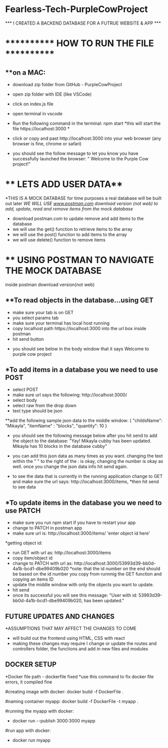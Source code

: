 # Fearless-Tech-PurpleCowProject

*** I CREATED A BACKEND DATABASE FOR A FUTRUE WEBSITE & APP ***


# ********** HOW TO RUN THE FILE **********
 ## **on a MAC: 
- download zip folder from GitHub - PurpleCowProject 
- open zip folder with IDE (like VSCode) 
- click on index.js file 
- open terminal in vscode
- Run the following command in the terminal: npm start 
*this will start the file https://localhost:3000 *

- click or copy and past http://localhost:3000 into your web browser (any browser is fine, chrome or safari) 
- you should see the follow message to let you know you have successfully launched the browser: " Welcome to the Purple Cow project!" 


# ** LETS ADD USER DATA**
*THIS IS A MOCK DATABASE for time purposes a real database will be built out later 
*WE WILL USE www.postman.com download version (not web) to add, update, read and remove items from the mock database*

- download postman.com to update remove and add items to the database 
- we will use the get() function to retrieve items to the array 
- we will use the post() function to add items to the array 
- we will use delete() function to remove items 

# ** USING POSTMAN TO NAVIGATE THE MOCK DATABASE 
inside postman download version(not web) 

## **To read objects in the database...using GET
- make sure your tab is on GET 
- you select params tab 
- make sure your terminal has local host running 
- copy localhost path https://localhost:3000  into the url box inside postman
- hit send button

* you should see below in the body window that it says Welcome to purple cow project 

## *To add items in a database you we need to use POST 
- select POST 
- make sure url says the following: http://localhost:3000/
- select body
- select raw from the drop down
- text type should be json 

**add the following sample json data to the middle window: 
{
    "childsName": "Mikayla",
    "itemName" : "blocks",
    "quantity": 10
}

- you should see the following message below after you hit send to add the object to the database: 
"Yay! Mikayla cubby has been updated. Mikayla has 10 blocks in the database cubby"

- you can add this json data as many times as you want.
 changing the text within the " " to the right of the : is okay, changing the number is okay as well. 
 once you change the json data info hit send again. 
 * to see the data that is currently in the running application change to GET and make sure the url says: http://localhost:3000/items, 
 *then hit send to see data 
 
 ## *To update items in the database you we need to use PATCH 
- make sure you run npm start if you have to restart your app
- change to PATCH in postman app
- make sure url is: http://localhost:3000/items/ 'enter object id here'

*getting object id:
- run GET with url as: http://localhost:3000/items
- copy item/object id 
- change to PATCH with url as: http://localhost:3000/53993d39-bb0d-4a1b-bcd1-dbe99409b020 
 *note: that the id number on the end should be based on the id number you copy from runnnig the GET function and copying an items ID
- update the middle window with only the objects you want to update.
- hit send
- once its successful you will see this message: "User with id: 53993d39-bb0d-4a1b-bcd1-dbe99409b020, has been updated."
 
## FUTURE UPDATES AND CHANGES
*ASSUMPTIONS THAT MAY AFFECT THE CHANGES TO COME
- will build out the frontend using HTML, CSS with react 
- making these changes may require I change or update the routes and controllers folder, the functions and add in new files and modules


## DOCKER SETUP 
*Docker file path - dockerfile fixed 
*use this command to fix docker file errors, it compiled fine 

#creating image with docker: 
 docker build -f DockerFile . 
 
 #naming container myapp:
 docker build -f DockerFile -t myapp .
 
 #running the myapp with docker:  
  -  docker run --publish 3000:3000 myapp

#run app with docker:
 - docker run myapp
